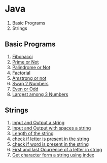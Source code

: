 # Java

1. Basic Programs
2. Strings

## Basic Programs

1. [Fibonacci](Lab/Basic%20Programs/Fibonacci.java)
2. [Prime or Not](Lab/Basic%20Programs/Prime.java)
3. [Palindrome or Not](Lab/Basic%20Programs/Palindrome.java)
4. [Factorial](Lab/Basic%20Programs/Factorial.java)
5. [Amstrong or not](Lab/Basic%20Programs/Amstrong.java)
6. [Swap 2 Numbers](Lab/Basic%20Programs/swapTwo.java)
7. [Even or Odd](Lab/Basic%20Programs/EvenorOdd.java)
8. [Largest among 3 Numbers](Lab/Basic%20Programs/largestOfThree.java)

## Strings 

1. [Input and Output a string]()
1. [Input and Output with spaces a string]()
1. [Length of the string]()
1. [check if letter is present in the string]()
1. [check if word is present in the string]()
1. [First and last Ocurrence of a letter in string]()
1. [Get character form a string using index]()

